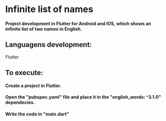 # Infinite list of names

<h4>Project development in Flutter for Android and IOS, which shows an infinite list of two names in English.</h4>

<h2>Languagens development:</h2>
Flutter

<h2>To execute:</h2>
<h4>Create a project in Flutter.</h4>
<h4>Open the "pubspec.yaml" file and place it in the "english_words: ^3.1.0" dependecies.</h4>
<h4>Write the code in "main.dart"</h4>
